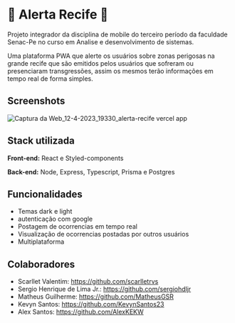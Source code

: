 
# 🚨 Alerta Recife 🚨

 Projeto integrador da disciplina de mobile do terceiro período da faculdade Senac-Pe no curso em Analise e desenvolvimento de sistemas.

 Uma plataforma PWA que alerte os usuários sobre zonas perigosas na grande recife que são emitidos pelos usuários  que sofreram ou  presenciaram  transgressões, assim os mesmos terão informações em tempo real de forma simples.


## Screenshots

![Captura da Web_12-4-2023_19330_alerta-recife vercel app](https://user-images.githubusercontent.com/102623806/231595969-1ba54d41-01cc-45ad-a332-d4f4acf21d7f.jpeg)


## Stack utilizada

**Front-end:** React e Styled-components 

**Back-end:** Node, Express, Typescript, Prisma e Postgres


## Funcionalidades

- Temas dark e light
- autenticação com google
- Postagem de ocorrencias em tempo real
- Visualização de ocorrencias postadas por outros usuários
- Multiplataforma


## Colaboradores

- Scarllet Valentim: https://github.com/scarlletrvs
- Sergio Henrique de Lima Jr.: https://github.com/sergiohdljr
- Matheus Guilherme: https://github.com/MatheusGSR
- Kevyn Santos: https://github.com/KevynSantos23
- Alex Santos: https://github.com/AlexKEKW